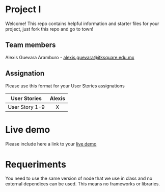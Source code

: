# Project I

Welcome! This repo contains helpful information and starter files for your project, just fork this repo and go to town!

## Team members

Alexis Guevara Aramburo - alexis.guevara@itksquare.edu.mx

## Assignation 

Please use this format for your User Stories assignations

| User Stories     | Alexis | 
| ---------------- | :--: |
| User Story 1-9 |  X   |


# Live demo

Please include here a link to your [live demo](https://alexisguevara-ksquare.github.io/TechnicalLiveSessions/project1_simon/)

# Requeriments
You need to use the same version of node that we use in class and no external dependices can be used. This means no frameworks or libraries.

